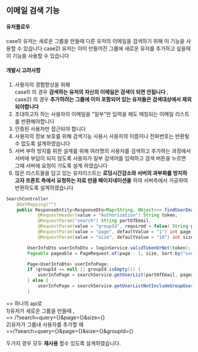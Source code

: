 ## 이메일 검색 기능</br>

#### 유저플로우
case1) 유저는 새로운 그룹을 만들때 다른 유저의 이메일을 검색하기 위해 이 기능을 사용할 수 있습니다 
case2) 유저는 이미 만들어진 그룹에 새로운 유저를 추가하고 싶을때 이 기능을 사용할 수 있습니다 

#### 개발시 고려사항
1. 사용자의 경험향상을 위해</br>
case1) 의 경우 **검색하는 유저의 자신의 이메일은 검색이 되면 안됩니다** ,</br>
case2) 의 경우 **추가하려는 그룹에 이미 포함되어 있는 유저들은 검색대상에서 제외되야합니다**
2. 초대하고자 하는 사용자의 이메일을 "일부"만 입력을 해도 매칭되는 이메일 리스트를 반환해야합니다
3. 인증된 사용자만 접근되야 합니다
4. 사용자의 정보 보호를 위해 검색기능 사용시 사용자의 이름이나 전화번호는 반환될 수 없도록 설계하였습니다
5. 서버 부하 방지를 위한 설계를 위해 여러명의 사용자를 검색하고 추가하는 과정에서 서버에 부담이 되지 않도록 사용자가 일부 검색어를 입력하고 검색 버튼을 누르면 그때 서버에 요청이 가도록 설계 하였습니다
6. 많은 리스트들을 담고 있는 유저리스트는 **로딩시간감소와 서버의 과부화를 방지하고자 프론트 측에서 요청하는 자료 만큼 페이지네이션을** 하여 서버측에서 가공하여 반환하도록 설계하였습니다

```java
SearchController
    @GetMapping("")
    public ResponseEntity<ResponseDto<Map<String, Object>>> findUserEmail(
            @RequestHeader(value = "Authorization") String token,
            @RequestParam("search") String partOfEmail,
            @RequestParam(value = "groupId", required = false) String groupId,
            @RequestParam(value = "page", defaultValue = "1") int page,
            @RequestParam(value = "size", defaultValue = "10") int size) {

        UserInfoDto userInfoDto = loginService.validTokenOrNot(token);
        Pageable pageable = PageRequest.of(page - 1, size, Sort.by("userEmail").ascending());

        Page<UserInfoDto> userInfoPage;
        if (groupId == null || groupId.isEmpty()) {
            userInfoPage = searchService.getUserList(partOfEmail, pageable, userInfoDto);
        } else {
            userInfoPage = searchService.getUserListNotIncludeGroupUser(partOfEmail, pageable, userInfoDto, groupId);
        }
```

=> 하나의 api로</br>
1)유저가 새로운 그룹을 만들때 ,</br>=> /?search=query={}&page={}&size={}</br>
2)유저가 그룹내 사용자를 추가할 때 </br>=>/?search=query={}&page={}&size={}&groupId={} </br>

두가지 경우 모두 **재사용** 할수 있도록 설계하였습니다. 


 
